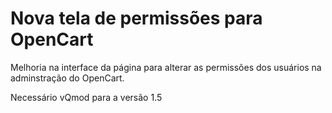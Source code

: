 # Nova tela de permissões para OpenCart

Melhoria na interface da página para alterar as permissões dos usuários na adminstração do OpenCart.

Necessário vQmod para a versão 1.5